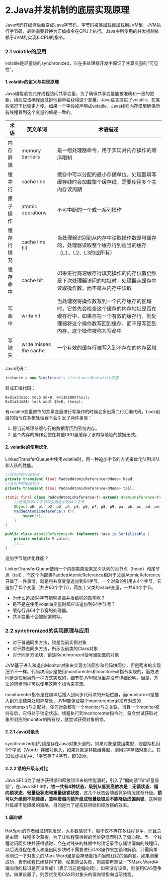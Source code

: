 # 2.Java并发机制的底层实现原理

Java代码在编译后会变成Java字节码，字节码被类加载器加载到JVM里，JVM执行字节码，最终需要转换为汇编指令在CPU上执行。Java中所使用的并发机制依赖于JVM的实现和CPU的指令。

### 2.1 volatile的应用

volatile是轻量级的synchronized，它在多处理器开发中保证了共享变量的“可见性”。

#### 1.volatile的定义与实现原理

Java编程语言允许线程访问共享变量，为了确保共享变量能被准确和一致的更新，线程应该确保通过排他锁单独获得这个变量。Java语言提供了volatile，在某些情况下比锁更方便。如果一个字段被声明成volatile，Java线程内存模型确保所有线程看到这个变量的值是一致的。

| 术语       | 英文单词               | 术语描述                                                     |
| ---------- | ---------------------- | ------------------------------------------------------------ |
| 内存屏障   | memory barriers        | 是一组处理器命令，用于实现对内存操作的顺序限制               |
| 缓冲行     | cache line             | 缓存中可以分配的最小存储单位。处理器填写缓存线时会加载整个缓存线，需要使用多个主内存读周期 |
| 原子操作   | atomic operations      | 不可中断的一个或一系列操作                                   |
| 缓存行填充 | cache line fill        | 当处理器识别到从内存中读取操作数是可缓存的，处理器读取整个缓存行到适当的缓存（L1、L2、L3的或所有） |
| 缓存命中   | cache hit              | 如果进行高速缓存行填充操作的内存位置仍然是下次处理器访问的地址时，处理器从缓存中读取操作数，而不是从内存中读取 |
| 写命中     | write hit              | 当处理器将操作数写到一个内存缓存的区域时，它首先会检查这个缓存的内存地址是否在缓存行中，如果存在一个有效的缓存行，则处理器将这个操作数写回到缓存，而不是写回到内存，这个操作被称为写命中 |
| 写缺失     | write misses the cache | 一个有效的缓存行被写入到不存在的内存区域                     |

Java代码：

```java
instance = new Singleton(); //instance是volatile变量
```

转成汇编代码：

```assembly
0x01a3de1d: movb $0×0, 0×1101800(%si);
0x01a3de24: lock addl $0×0, (%esp);
```

有volatile变量修饰的共享变量进行写操作的时候会多出第二行汇编代码，Lock前缀的指令在多核处理器下会引发了两件事情：

1. 将当前处理器缓存行的数据写回到系统内存。
2. 这个内存的操作会使在其他CPU里缓存了该内存地址的数据无效。

#### 2. volatile的使用优化

LinkedTransferQueue中使用volatile时，用一种追加字节的方式来优化队列出队和入队的性能。

```java
//队列中的头部节点
private transient final PaddedAtomicReference<QNode> head;
//队列中的尾部节点
private transient final PaddedAtomicReference<QNode> tail;

static final class PaddedAtomicReference<T> extends AtomicReference<T> {
    //使用很多4个字节的引用追加到64个字节
    Object p0, p1, p2, p3, p4, p5, p6, p7, p8, p9, pa, pb, pc, pd, pe;
    PaddedAtomicReference(T r){
        super(r);
    }
}

public class AtomicReference<V> implements java.io.Serializable {
    private volatile V value;
    //...
}
```

追加字节能优化性能？

LinkedTransferQueue使用一个内部类类型来定义队列的头节点（head）和尾节点（tail），而这个内部类PaddedAtomicReference相对于父类AtomicReference只做了一件事情，就是将共享变量追加到64字节。一个对象的引用占4个字节，它追加了15个变量（共占60个字节），再加上父类的value变量，一共64个字节。

- 为什么追加64字节能够提高并发编程的效率呢？
- 是不是在使用volatile变量时都应该追加到64字节呢？
- 缓存行非64字节宽的处理器。
- 共享变量不会被频繁的写。

### 2.2 synchronized的实现原理与应用

- 对于普通同步方法，锁是当前实例对象
- 对于静态同步方法，所示当前类的Class对象
- 对于同步方法块，锁是Synchronized括号里配置的对象

JVM基于进入和退出Monitor对象来实现方法同步和代码块同步，但是两者的实现细节不一样。代码块同步是使用monitorenter和monitorexit指令实现的，而方法同步是使用另外一种方式实现的，细节在JVM规范里并没有详细说明。但是，方法的同步同样可以使用这两个指令来实现。

monitorenter指令是在编译后插入到同步代码块的开始位置，而monitorexit是插入到方法结束处和异常处，JVM要保证每个monitorenter必须有对应的monitorexit与之配对。任何对象都有一个monitor与之关联，当且一个monitor被持有后，它将处于锁定状态。线程执行到monitorenter指令时，将会尝试获取对象所对应的monitor的所有权，就尝试获得对象的锁。

#### 2.2.1 Java对象头

synchronized用的锁是存在Java对象头里的。如果对象是数组类型，则虚拟机用3个字宽（Word）存储对象头，如果对象是非数组类型，则用2字存储对象头。在32位虚拟机中，1字宽等于4字节，即32bit。

#### 2.2.2 锁的升级与对比

Java SE1.6为了减少获得锁和释放锁带来的性能消耗，引入了“偏向锁”和“轻量级锁”，在Java SE1.6中，**锁一共有4种状态，级别从低到高依次是：无锁状态、偏向锁状态、轻量级状态和重量级锁状态**，这几个状态会随着竞争情况逐渐升级。**锁可以升级但不能降级，意味着偏向锁升级成轻量级锁后不能降级成偏向锁**。这种锁升级却不能降级的策略，目的是为了提高获得锁和释放锁的效率。

##### 1.偏向锁

HotSpot的作者经过研究发现，大多数情况下，锁不仅不存在多线程竞争，而且总是由同一线程多次获得，为了让线程获得锁的代价更低而引入了偏向锁。当一个线程访问同步块并获得锁时，会在对线头的栈帧中的锁记录里存储锁偏向的线程ID，以后该线程在进入和退出同步块时不需要进行CAS操作来加锁和解锁，只需简单地测试一下对象头的Mark Word里是否存储着指向当前线程的偏向锁。如果测量成功，表示线程已经获得了锁，如果测试失败，则需要再测试一下Mark Word中偏向锁的标识是否设置成1（表示当前是偏向锁），如果没有设置，则使用CAS竞争锁，如果设置了，则尝试使用CAS将对象头的偏向锁指向当前线程。







